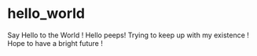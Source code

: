 # hello_world
Say Hello to the World !
Hello peeps!
Trying to keep up with my existence !
Hope to have a bright future !
